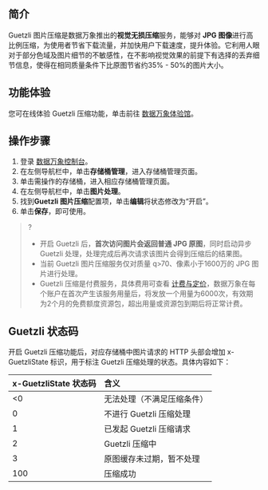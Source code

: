 ## 简介

Guetzli 图片压缩是数据万象推出的**视觉无损压缩**服务，能够对 **JPG 图像**进行高比例压缩，为使用者节省下载流量，并加快用户下载速度，提升体验。它利用人眼对于部分色域及图片细节的不敏感性，在不影响视觉效果的前提下有选择的丢弃细节信息，使得在相同质量条件下比原图节省约35% - 50%的图片大小。


## 功能体验

您可在线体验 Guetzli 压缩功能，单击前往 [数据万象体验馆](https://cloud.tencent.com/act/pro/ciExhibition)。

## 操作步骤

1. 登录 [数据万象控制台](https://console.cloud.tencent.com/ci/bucket)。
2. 在左侧导航栏中，单击**存储桶管理**，进入存储桶管理页面。
3. 单击需操作的存储桶，进入相应存储桶管理页面。
4. 在左侧导航栏中，单击**图片处理**。
5. 找到**Guetzli 图片压缩**配置项，单击**编辑**将状态修改为“开启”。
6. 单击**保存**，即可使用。
>?
>- 开启 Guetzli 后，**首次访问图片会返回普通 JPG 原图**，同时启动异步 Guetzli 处理，处理完成后再次请求该图片会得到压缩后的结果图。
>- 当前 Guetzli 图片压缩服务仅对质量 q>70、像素小于1600万的 JPG 图片进行处理。
>- Guetzli 压缩是付费服务，具体费用可查看 [计费与定价](https://cloud.tencent.com/doc/product/460/6970)，数据万象在每个账户在首次产生该服务用量后，将发放一个用量为6000次，有效期为2个月的免费额度资源包，超出用量或资源包到期后将正常计费。
>

## Guetzli 状态码

开启 Guetzli 压缩功能后，对应存储桶中图片请求的 HTTP 头部会增加 x-GuetzliState 标识，用于标注 Guetzli 压缩处理的状态。具体内容如下：

|x-GuetzliState 状态码|含义|
|:-|:-|
|<0|无法处理（不满足压缩条件）|
|0|不进行 Guetzli 压缩处理|
|1|已发起 Guetzli 压缩请求|
|2|Guetzli 压缩中|
|3|原图缓存未过期，暂不处理|
|100|压缩成功|
